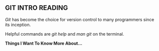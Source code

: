 ## **GIT INTRO READING**

*Git* has become the choice for version control to many programmers since its inception.  

Helpful commands are *git help* and *man git* on the terminal.

**Things I Want To Know More About...**